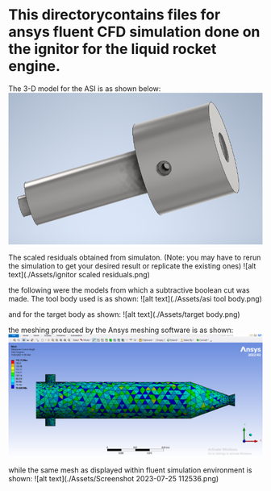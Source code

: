 # This directorycontains files for ansys fluent CFD simulation done on the ignitor for the liquid rocket engine.

The 3-D model for the ASI is as shown below:
![alt text](./Assets/ASI-3d.PNG)

The scaled residuals obtained from simulaton. (Note: you may have to rerun the simulation to get your desired result or replicate the existing ones)
![alt text](./Assets/ignitor scaled residuals.png)

the following were the models from which a subtractive boolean cut was made. The tool body used is as shown:
![alt text](./Assets/asi tool body.png)

and for the target body as shown:
![alt text](./Assets/target body.png)

the meshing produced by the Ansys meshing software is as shown:
![alt text](./Assets/meshing.png)

while the same mesh as displayed within fluent simulation environment is shown:
![alt text](./Assets/Screenshot 2023-07-25 112536.png)
